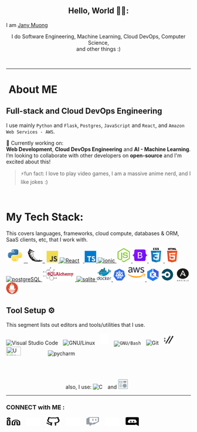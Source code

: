 <!-- Hi, I am Jany Muong 👋🏿 -->
<!-- about me -->

<h2 align="center">Hello, World 👋🏿:</h2>

I am [Jany Muong](https://www.github.com/janymuong/)

<p align="center">I do Software Engineering, Machine Learning, Cloud DevOps, Computer Science, <br/>and other things :) </p>
<!-- <p align="center">and other things :) </p> -->

<br>

---
# &nbsp;About ME

## Full-stack and Cloud DevOps Engineering

I use mainly `Python` and `Flask`, `Postgres`, `JavaScript` and `React`, and `Amazon Web Services - AWS`.

🌱 Currently working on:       
**Web Development**, **Cloud DevOps Engineering** and **AI - Machine Learning**. 
I’m looking to collaborate with other developers on **open-source** and I'm excited about this!


>⚡fun fact: I love to play video games, I am a massive anime nerd, and I like jokes :)

<!-- 
[![website](./img_icons/linkedin-light.svg)](https://www.linkedin.com/in/janymuong/#gh-light-mode-only)
[![website](./img_icons/linkedin-dark.svg)](https://www.linkedin.com/in/janymuong//#gh-dark-mode-only)
&nbsp;&nbsp;
[![website](./img_icons/twitter-light.svg)](https://twitter.com/janymuong#gh-light-mode-only)
[![website](./img_icons/twitter-dark.svg)](https://twitter.com/janymuong#gh-dark-mode-only)
&nbsp;&nbsp;
[![website](./img_icons/youtube-light.svg)](https://www.youtube.com/channel/##gh-light-mode-only)
[![website](./img_icons/youtube-dark.svg)](https://www.youtube.com/channel/##gh-dark-mode-only)
&nbsp;&nbsp;
[![website](./img_icons/instagram-light.svg)](https://www.instagram.com/jany_muong/#gh-light-mode-only)
[![website](./img_icons/instagram-dark.svg)](https://www.instagram.com/jany_muong/#gh-dark-mode-only) -->

&nbsp;  <br>
# My Tech Stack:

This covers languages, frameworks, cloud compute, databases & ORM, SaaS clients, etc, that I work with.
<p align="left">
  <a href="https://www.python.org" target="_blank">
    <img src="https://raw.githubusercontent.com/devicons/devicon/master/icons/python/python-original.svg" alt="python" width="48" title="Python" height="40"/> </a> 
  <code><a href="https://flask.palletsprojects.com/" target="_blank"> <img src="./img_icons/flask.svg" alt="flask" width="40" height="40" title="Flask" /> </a></code>
  <a href="https://developer.mozilla.org/en-US/docs/Web/JavaScript" target="_blank">
    <img src="https://raw.githubusercontent.com/devicons/devicon/master/icons/javascript/javascript-original.svg" alt="JavaScript" title="JavaScript" width="32" height="32"/> </a>
  <a href="#"> <img title="React" alt="React" width="35px" src="https://cdn.jsdelivr.net/gh/devicons/devicon/icons/react/react-original.svg" style="padding-right:10px;" /> </a>
  <a href="https://developer.mozilla.org/en-US/docs/Web/JavaScript" target="_blank">
    <img src="https://raw.githubusercontent.com/devicons/devicon/master/icons/typescript/typescript-original.svg" alt="typescript" width="32" title="TypeScript" height="32"/> </a>
  <a href="https://ionicframework.com" target="_blank">
    <img src="https://upload.wikimedia.org/wikipedia/commons/d/d1/Ionic_Logo.svg" alt="ionic" width="40" height="40"/>
  </a>
  <a href="https://nodejs.org" target="_blank">
    <img src="https://raw.githubusercontent.com/devicons/devicon/master/icons/nodejs/nodejs-original.svg" alt="nodejs" width="40" height="40" title="NodeJS"/>
  </a>
  <a href="https://www.getbootstrap.com/" target="_blank">
    <img src="https://raw.githubusercontent.com/devicons/devicon/master/icons/bootstrap/bootstrap-original.svg" alt="bootstrap" width="40" title="Bootstrap" height="40"/> </a>
  <a href="https://www.w3schools.com/css/" target="_blank"> 
  <img src="https://raw.githubusercontent.com/devicons/devicon/master/icons/css3/css3-original-wordmark.svg" alt="css3" width="40" title="Cascading Style Sheets/CSS" height="40"/> 
  <a href="https://www.w3.org/html/" target="_blank"> 
    <img src="https://raw.githubusercontent.com/devicons/devicon/master/icons/html5/html5-original-wordmark.svg" alt="html5" title="HTML" width="40" height="40"/>
  </a>
  <!-- <img src="./img_icons/npm.svg" title="Node Package Manager" alt="npm" width="40px"/> -->
  <a href="https://www.postgresql.org/" target="_blank"> 
    <img src="https://www.vectorlogo.zone/logos/postgresql/postgresql-icon.svg" title="PostgreSQL" alt="postgreSQL" width="36" height="36"/>
  </a>
  <a href="https://www.sqlalchemy.org/" target="_blank">
  <img src="img_icons/sqlalchemy_series_redo.png" alt="sqlalchemy" width="90" />
  </a>
  <a href="https://www.sqlite.org/" target="_blank"> 
    <img src="https://www.vectorlogo.zone/logos/sqlite/sqlite-icon.svg" title="SQLite" alt="sqlite" width="35" height="35"/>
  </a> 
  <a href="https://www.docker.com" target="_blank">
  <img src="https://raw.githubusercontent.com/devicons/devicon/master/icons/docker/docker-original-wordmark.svg" alt="docker" width="40" height="40"/>
  </a>
  <img src="./img_icons/kubernetes.svg" title="Kubernetes" alt="Kubernetes" width="36" height="36"/>
  <a href="https://aws.amazon.com" target="_blank"> <img src="https://raw.githubusercontent.com/devicons/devicon/master/icons/amazonwebservices/amazonwebservices-original-wordmark.svg" title="Amazon Web Services" alt="aws" width="48" height="48"/> </a>
  <img src="./img_icons/amazon-eks.svg" title="Amazon EKS" alt="eks" width="35" height="35"/>
  <img src="./img_icons/circleci.svg" title="Circle CI" alt="circleci" width="36" height="36"/>
  <img src="./img_icons/ansible.svg" title="Ansible" alt="ansible" width="40" height="35"/>
  <img src="./img_icons/prometheus.svg" title="Prometheus" alt="Prometheus" width="32" height="32"/>
</p>

<!-- <br /><br />-->

## Tool Setup ⚙️
This segment lists out editors and tools/utilities that I use.
<p align="left"> 
  <img alt="Visual Studio Code" width="30px" height="32" src="https://cdn.jsdelivr.net/gh/devicons/devicon/icons/vscode/vscode-original.svg" style="padding-right:10px;" title="VS Code"/>
  <img alt="GNU/Linux" height="32" title="GNU/Linux" width="32px" src="https://img.icons8.com/color/48/000000/linux--v1.png" style="padding-right:10px;">
  <img src="img_icons/terminal-dark.svg" alt="shell" title="Terminal/Shell" height="32" width="24px" style="padding-right:10px;" />
  <code><img alt="GNU/Bash" title="GNU/Bash" height="32" width="24px" src="https://cdn.jsdelivr.net/gh/devicons/devicon/icons/bash/bash-original.svg" style="padding-right:10px;" /></code>
  <img alt="Git" title="Git" width="26px" src="https://cdn.jsdelivr.net/gh/devicons/devicon/icons/git/git-original.svg" style="padding-right:10px;" />
  <img src="./img_icons/curl.svg" title="curl" alt="curl" width="27" height="27"/>
  <img src="https://img.shields.io/badge/vim-239120?style=for-the-badge&logo=vim&logoColor=white" style="padding-right:20px;" height="24px" width="40px" title="UNIX Vim" />
  <img alt="pycharm" width="24px" src="https://cdn.jsdelivr.net/gh/devicons/devicon/icons/pycharm/pycharm-original.svg" title="PyCharm" style="padding-left:50px;" />
</p>

<br/><br/>
<p><center>also, I use: <img title="C Language" alt="C" width="26px" src="https://cdn.jsdelivr.net/gh/devicons/devicon/icons/c/c-original.svg" style="padding-right:10px;" /> and <img title="Assembly Language" alt="asm" width="26px" src="./img_icons/motherboard.svg" style="padding-right:10px;" /></center>
</p>

<!-- 
### :card_file_box: DATABASES

<div align="left"> 
<img alt="postgres" title="PostgreSQL"width="30px" src="https://cdn.jsdelivr.net/gh/devicons/devicon/icons/postgresql/postgresql-original.svg" style="padding-right:40px;margin-right:35px;" />
<a href="https://www.sqlite.org/" target="_blank"> 
    <img src="https://www.vectorlogo.zone/logos/sqlite/sqlite-icon.svg" title="SQLite" alt="sqlite" width="26px" height="26px" style="padding-right:40px;margin-right:35px;"/>
</a> 
<img alt="MongoDB" width="26px" src="https://cdn.jsdelivr.net/gh/devicons/devicon/icons/mongodb/mongodb-original.svg"style="padding-right:40px;margin-right:35px;" />
  </div>
<!-- <br/><br/> -->

---
### CONNECT with ME :

<p align="left">

<a href="https://www.linkedin.com/in/janymuong/#gh-light-mode-only" target="_blank"><img align="center" src="./img_icons/linkedin-light.svg" title="LinkedIn" alt="@janymuong" height="24" width="40" style="padding-right:10px;" /></a> 
<a href="https://www.linkedin.com/in/janymuong/#gh-dark-mode-only" target="_blank"><img align="center" src="./img_icons/linkedin-dark.svg" title="LinkedIn" alt="@janymuong" height="24" width="40" style="padding-right:10px;" /></a>
<a href="https://github.com/janymuong/janymuong/#gh-light-mode-only" target="_blank"><img align="center" src="./img_icons/github-light.svg" title="GitHub" alt="@janymuong" height="24" width="40" style="padding-right:10px;" /></a>
<a href="https://github.com/janymuong/janymuong/#gh-dark-mode-only" target="_blank"><img align="center" src="./img_icons/github-dark.svg" title="GitHub" alt="@janymuong" height="24" width="40" style="padding-right:10px;" /></a> 
<a href="https://www.twitch.tv/janymuong/#gh-dark-mode-only" target="_blank"><img align="center" src="./img_icons/twitch.svg" title="Twitch" alt="@janymuong" height="24" width="40" style="padding-right:10px;" /></a> 
<a href="https://twitter.com/janymuong/#gh-dark-mode-only" target="_blank"><img align="center" src="./img_icons/twitter-dark.svg" title="Twitter" alt="janymuong" height="24" width="40" style="padding-right:10px;" /></a>
<code><a href="https://discord.com/mu-0#1062/#gh-dark-mode-only" target="_blank"><img align="center" src="./img_icons/discord.svg" title="Dicord" alt="@janymuong" height="24" width="40" style="padding-right:10px;" /></a></code>
</p>

[twitter]: https://twitter.com/janymuong
[instagram]: https://www.instagram.com/jany_muong/
[linkedin]: https://www.linkedin.com/in/janymuong/